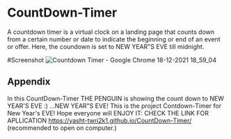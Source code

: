 # CountDown-Timer
A countdown timer is a virtual clock on a landing page that counts down from a certain number or date to indicate the beginning or end of an event or offer.
Here, the coundown is set to NEW YEAR"S EVE till midnight. 

#Screenshot
![Countdown Timer - Google Chrome 18-12-2021 18_59_04](https://user-images.githubusercontent.com/84243553/146643808-c696367f-fb09-40a4-9c9f-1b6ed541d366.png)




## Appendix
In this CountDown-Timer THE PENGUIN is showing the count down to NEW YEAR'S EVE :)
...NEW YEAR"S EVE!
This is the project Contdown-Timer for New Year's EVE!
Hope everyone will ENJOY IT: CHECK THE LINK FOR APLLICATION
https://yasht-twri2k1.github.io/CountDown-Timer/ (recommended to open on computer.)










